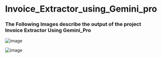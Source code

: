 # Invoice_Extractor_using_Gemini_pro

### The Following Images describe the output of the project Invoice Extractor Using Gemini_Pro
![image](https://github.com/RamuRamu-12/Invoice_Extractor_using_Gemini_pro/assets/96642590/aaf19d77-efb1-40d6-92fb-ff4f9245d609)

![image](https://github.com/RamuRamu-12/Invoice_Extractor_using_Gemini_pro/assets/96642590/5b3f47dd-38fe-4aff-84f6-1d510dd8f9f9)
